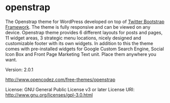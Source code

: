 openstrap
=========
The Openstrap theme for WordPress developed on top of <a href="http://getbootstrap.com/">Twitter Bootstrap Framework</a>. The theme is fully responsive and can be viewed on any device. Openstrap theme provides 6 different layouts for posts and pages, 11 widget areas, 3 strategic menu locations, nicely designed and customizable footer with its own widgets. In addition to this the theme comes with pre-installed widgets for Google Custom Search Engine, Social Icon Box and Front Page Marketing Text unit. Place them anywhere you want.

Version: 2.0.1

http://www.opencodez.com/free-themes/openstrap

License: GNU General Public License v3 or later
License URI: http://www.gnu.org/licenses/gpl-3.0.html
